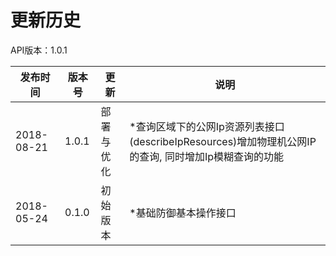 # 更新历史 #
API版本：1.0.1

|发布时间|版本号|更新|说明|
|---|---|---|---|
|2018-08-21|1.0.1|部署与优化|*查询区域下的公网Ip资源列表接口(describeIpResources)增加物理机公网IP的查询, 同时增加Ip模糊查询的功能|
|2018-05-24|0.1.0|初始版本|*基础防御基本操作接口|